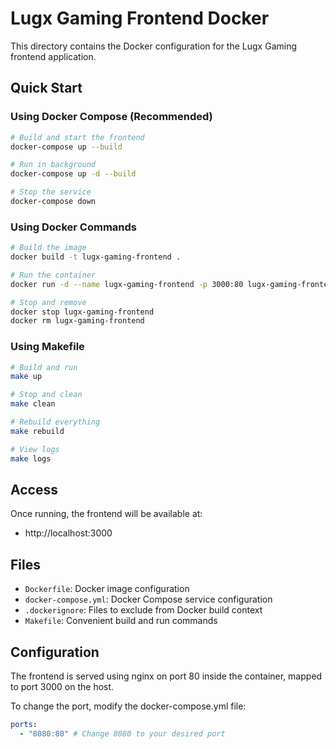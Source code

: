 # Lugx Gaming Frontend Docker

This directory contains the Docker configuration for the Lugx Gaming frontend application.

## Quick Start

### Using Docker Compose (Recommended)

```bash
# Build and start the frontend
docker-compose up --build

# Run in background
docker-compose up -d --build

# Stop the service
docker-compose down
```

### Using Docker Commands

```bash
# Build the image
docker build -t lugx-gaming-frontend .

# Run the container
docker run -d --name lugx-gaming-frontend -p 3000:80 lugx-gaming-frontend

# Stop and remove
docker stop lugx-gaming-frontend
docker rm lugx-gaming-frontend
```

### Using Makefile

```bash
# Build and run
make up

# Stop and clean
make clean

# Rebuild everything
make rebuild

# View logs
make logs
```

## Access

Once running, the frontend will be available at:

- http://localhost:3000

## Files

- `Dockerfile`: Docker image configuration
- `docker-compose.yml`: Docker Compose service configuration
- `.dockerignore`: Files to exclude from Docker build context
- `Makefile`: Convenient build and run commands

## Configuration

The frontend is served using nginx on port 80 inside the container, mapped to port 3000 on the host.

To change the port, modify the docker-compose.yml file:

```yaml
ports:
  - "8080:80" # Change 8080 to your desired port
```
